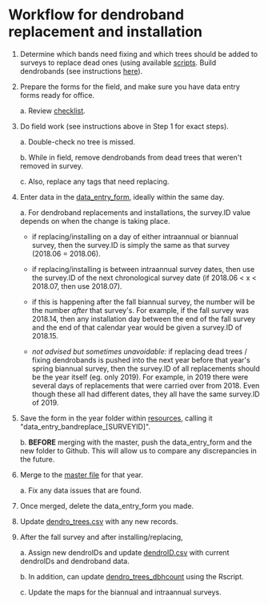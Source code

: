 # Workflow for dendroband replacement and installation

1. Determine which bands need fixing and which trees should be added to surveys to replace dead ones (using available [scripts](https://github.com/SCBI-ForestGEO/Dendrobands/tree/master/Rscripts/survey_forms). Build dendrobands (see instructions [here](https://github.com/SCBI-ForestGEO/Dendrobands/blob/master/resources/how_to_make_dendrobands.docx)).

2. Prepare the forms for the field, and make sure you have data entry forms ready for office.

    a. Review [checklist](https://github.com/SCBI-ForestGEO/Dendrobands/tree/master/resources/field_forms).

3. Do field work (see instructions above in Step 1 for exact steps).

    a. Double-check no tree is missed.
    
    b. While in field, remove dendrobands from dead trees that weren't removed in survey.
    
    c. Also, replace any tags that need replacing.

4. Enter data in the [data_entry_form](https://github.com/SCBI-ForestGEO/Dendrobands/tree/master/resources/data_entry_forms), ideally within the same day.
    
    a. For dendroband replacements and installations, the survey.ID value depends on when the change is taking place.
    
    - if replacing/installing on a day of either intraannual or biannual survey, then the survey.ID is simply the same as that survey (2018.06 = 2018.06).
    
    - if replacing/installing is between intraannual survey dates, then use the survey.ID of the next chronological survey date (if 2018.06 < x < 2018.07, then use 2018.07).
    
    - if this is happening after the fall biannual survey, the number will be the number *after* that survey's. For example, if the fall survey was 2018.14, then any installation day between the end of the fall survey and the end of that calendar year would be given a survey.ID of 2018.15.
    
    - *not advised but sometimes unavoidable:* if replacing dead trees / fixing dendrobands is pushed into the next year before that year's spring biannual survey, then the survey.ID of all replacements should be the year itself (eg. only 2019). For example, in 2019 there were several days of replacements that were carried over from 2018. Even though these all had different dates, they all have the same survey.ID of 2019.

5. Save the form in the year folder within [resources](https://github.com/SCBI-ForestGEO/Dendrobands/tree/master/resources/data_entry_forms), calling it "data_entry_bandreplace_[SURVEYID]".
    
    b. **BEFORE** merging with the master, push the data_entry_form and the new folder to Github. This will allow us to compare any discrepancies in the future.

6. Merge to the [master file](https://github.com/SCBI-ForestGEO/Dendrobands/tree/master/data) for that year.
      
    a. Fix any data issues that are found.

7. Once merged, delete the data_entry_form you made.
 
8. Update [dendro_trees.csv](https://github.com/SCBI-ForestGEO/Dendrobands/blob/master/data/dendro_trees.csv) with any new records.

9. After the fall survey and after installing/replacing,
    
    a. Assign new dendroIDs and update [dendroID.csv](https://github.com/SCBI-ForestGEO/Dendrobands/blob/master/data/dendroID.csv) with current dendroIDs and dendroband data.

    b. In addition, can update [dendro_trees_dbhcount](https://github.com/SCBI-ForestGEO/Dendrobands/tree/master/results/dendro_trees_dbhcount) using the Rscript.
    
    c. Update the maps for the biannual and intraannual surveys.
